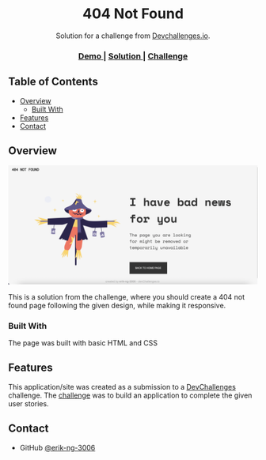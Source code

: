
<h1 align="center">404 Not Found</h1>

<div align="center">
   Solution for a challenge from  <a href="http://devchallenges.io" target="_blank">Devchallenges.io</a>.
</div>

<div align="center">
  <h3>
    <a href="https://awesome-keller-d0b93a.netlify.app/">
      Demo
    </a>
    <span> | </span>
    <a href="https://github.com/erik-ng-3006/404-not-found/blob/main/README.md">
      Solution
    </a>
    <span> | </span>
    <a href="https://devchallenges.io/challenges/wBunSb7FPrIepJZAg0sY">
      Challenge
    </a>
  </h3>
</div>

<!-- TABLE OF CONTENTS -->

## Table of Contents

- [Overview](#overview)
  - [Built With](#built-with)
- [Features](#features)
- [Contact](#contact)

<!-- OVERVIEW -->

## Overview

![screenshot](https://github.com/erik-ng-3006/404-not-found/blob/main/Screenshot%202021-12-03%20at%2016.16.49.png)

This is a solution from the challenge, where you should create a 404 not found page following the given design, while making it responsive.

### Built With

The page was built with basic HTML and CSS

## Features

<!-- List the features of your application or follow the template. Don't share the figma file here :) -->

This application/site was created as a submission to a [DevChallenges](https://devchallenges.io/challenges) challenge. The [challenge](https://devchallenges.io/challenges/wBunSb7FPrIepJZAg0sY) was to build an application to complete the given user stories.

## Contact

- GitHub [@erik-ng-3006](https://github.com/erik-ng-3006)
